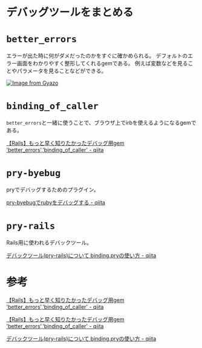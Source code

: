 # デバッグツールをまとめる

# `better_errors`

エラーが出た時に何がダメだったのかをすぐに確かめられる。
デフォルトのエラー画面をわかりやすく整形してくれるgemである。
例えば変数などを見ることやパラメータを見ることなどができる。

[![Image from Gyazo](https://i.gyazo.com/056d2b8573cacd7ff67718718446712f.png)](https://gyazo.com/056d2b8573cacd7ff67718718446712f)

# `binding_of_caller`

`better_errors`と一緒に使うことで、ブラウザ上でirbを使えるようになるgemである。

[【Rails】もっと早く知りたかったデバッグ用gem 'better_errors','binding_of_caller' - qiita](https://qiita.com/terufumi1122/items/a6f9a939dce25b2d9a3e)

# `pry-byebug`

pryでデバッグするためのプラグイン。

[pry-byebugでrubyをデバッグする - qiita](https://qiita.com/AknYk416/items/6f0bec58712edaf4940e)

# `pry-rails`

Rails用に使われるデバックツール。

[デバックツール(pry-rails)について binding.pryの使い方 - qiita](https://qiita.com/STHEXA/items/1de2411cb3987066c9b9)

# 参考

[【Rails】もっと早く知りたかったデバッグ用gem 'better_errors','binding_of_caller' - qiita](https://qiita.com/terufumi1122/items/a6f9a939dce25b2d9a3e)

[【Rails】もっと早く知りたかったデバッグ用gem 'better_errors','binding_of_caller' - qiita](https://qiita.com/terufumi1122/items/a6f9a939dce25b2d9a3e)

[デバックツール(pry-rails)について binding.pryの使い方 - qiita](https://qiita.com/STHEXA/items/1de2411cb3987066c9b9)
